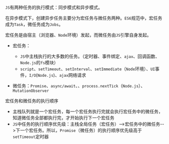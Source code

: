 `JS`有两种任务的执行模式：同步模式和异步模式。

在异步模式下，创建异步任务主要分为宏任务与微任务两种。`ES6`规范中，宏任务成为`Task`，微任务成为`Jobs`。

宏任务是由宿主（浏览器、`Node`环境）发起，而微任务由`JS`引擎自身发起。

- 宏任务：
    - `JS`中主栈执行的大多数的任务。（定时器、事件绑定、`ajax`、回调函数、`Node.js`的`fs`模块）
    - `script`、`setTimeout`、`setInterval`、`setImmediate`（`Node`环境）、`UI`事件，`I/O`(`Node.js`)、`ajax`网络请求
    
- 微任务：`Promise`、`async/await`、、`process.nextTick`（`Node.js`）、`MutationObserver`

宏任务和微任务的执行顺序

- 主栈队列就是一个宏任务，每一个宏任务执行完就会执行宏任务中的微任务，知道微任务全部都执行完，才开始执行下一个宏任务
- `JS`中任务的执行顺序优先级：主栈全局任务（宏任务）-->宏任务中的微任务-->下一个宏任务。所以，`Promise`（微任务）的执行顺序优先级高于`setTimeout`定时器